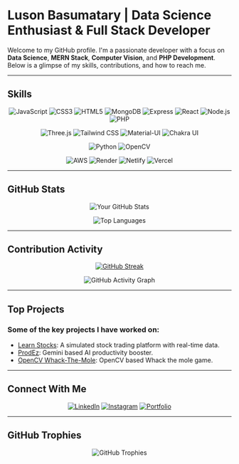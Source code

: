 # **Luson Basumatary | Data Science Enthusiast & Full Stack Developer**

Welcome to my GitHub profile. I'm a passionate developer with a focus on **Data Science**, **MERN Stack**, **Computer Vision**, and **PHP Development**. Below is a glimpse of my skills, contributions, and how to reach me.

---

## **Skills**

<div align="center">

![JavaScript](https://img.shields.io/badge/-JavaScript-F7DF1E?style=for-the-badge&logo=javascript&logoColor=black)
![CSS3](https://img.shields.io/badge/-CSS3-1572B6?style=for-the-badge&logo=css3&logoColor=white)
![HTML5](https://img.shields.io/badge/-HTML5-E34F26?style=for-the-badge&logo=html5&logoColor=white)
![MongoDB](https://img.shields.io/badge/-MongoDB-47A248?style=for-the-badge&logo=mongodb&logoColor=white)
![Express](https://img.shields.io/badge/Express-000000?style=for-the-badge&logo=express&logoColor=white)
![React](https://img.shields.io/badge/-React-61DAFB?style=for-the-badge&logo=react&logoColor=black)
![Node.js](https://img.shields.io/badge/-Node.js-339933?style=for-the-badge&logo=nodedotjs&logoColor=white)
![PHP](https://img.shields.io/badge/-PHP-777BB4?style=for-the-badge&logo=php&logoColor=white)
  
![Three.js](https://img.shields.io/badge/Three.js-000000?style=for-the-badge&logo=three.js&logoColor=white)
![Tailwind CSS](https://img.shields.io/badge/Tailwind_CSS-38B2AC?style=for-the-badge&logo=tailwind-css&logoColor=white)
![Material-UI](https://img.shields.io/badge/MaterialUI-0081CB?style=for-the-badge&logo=material-ui&logoColor=white)
![Chakra UI](https://img.shields.io/badge/ChakraUI-319795?style=for-the-badge&logo=chakra-ui&logoColor=white)
  
![Python](https://img.shields.io/badge/-Python-3776AB?style=for-the-badge&logo=python&logoColor=white)
![OpenCV](https://img.shields.io/badge/OpenCV-5C3EE8?style=for-the-badge&logo=opencv&logoColor=white)

![AWS](https://img.shields.io/badge/AWS-232F3E?style=for-the-badge&logo=aws&logoColor=white)
![Render](https://img.shields.io/badge/Render-46E3B7?style=for-the-badge&logo=render&logoColor=white)
![Netlify](https://img.shields.io/badge/Netlify-00C7B7?style=for-the-badge&logo=netlify&logoColor=white)
![Vercel](https://img.shields.io/badge/Vercel-000000?style=for-the-badge&logo=vercel&logoColor=white)
</div>

---

## **GitHub Stats**

<div align="center">

![Your GitHub Stats](https://github-readme-stats.vercel.app/api?username=Luson045&show_icons=true&theme=transparent&hide=issues,prs&count_private=true&hide_border=true)

![Top Languages](https://github-readme-stats.vercel.app/api/top-langs/?username=Luson045&layout=compact&theme=transparent&hide_border=true)

</div>

---

## **Contribution Activity**

<div align="center">

[![GitHub Streak](https://streak-stats.demolab.com?user=Luson045&theme=transparent&hide_border=true&fire=orange&ring=blue)](https://git.io/streak-stats)

![GitHub Activity Graph](https://github-readme-activity-graph.vercel.app/graph?username=Luson045&bg_color=ffffff&color=000000&line=003153&point=0056b3&hide_border=true)

</div>

---

## **Top Projects**

### Some of the key projects I have worked on:
- [Learn Stocks](https://learnstocks.netlify.app/): A simulated stock trading platform with real-time data.
- [ProdEz](https://prodez-ai.netlify.app/): Gemini based AI productivity booster.
- [OpenCV Whack-The-Mole](https://github.com/Luson045/Opencv-whack-the-mole-game): OpenCV based Whack the mole game.

---

## **Connect With Me**

<div align="center">

[![LinkedIn](https://img.shields.io/badge/-LinkedIn-0077B5?style=for-the-badge&logo=linkedin&logoColor=white)](edin.com/in/luson-basumatary-79a93b244/)
[![Instagram](https://img.shields.io/badge/-Instagram-1DA1F2?style=for-the-badge&logo=instagram&logoColor=white)](https://www.instagram.com/lusonbasumatary/)
[![Portfolio](https://img.shields.io/badge/-Portfolio-FF6347?style=for-the-badge&logo=githubpages&logoColor=white)](https://luson045.github.io/portfolio/)

</div>

---

## **GitHub Trophies**

<div align="center">

![GitHub Trophies](https://github-profile-trophy.vercel.app/?username=Luson045&theme=flat&no-frame=true&column=6)

</div>
